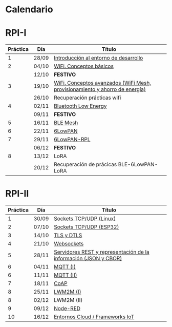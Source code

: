 # Calendario

# RPI-I

| Práctica | Día | Título                                                   |
|----------|-----|----------------------------------------------------------|
| 1        |28/09|[Introducción al entorno de desarrollo](RPI-I/P1/index.md)|
| 2        |04/10|[WiFi. Conceptos básicos](RPI-I/P2/index.md)              |
|          |12/10|**FESTIVO**                                               |
| 3        |19/10|[WiFi. Conceptos avanzados (WiFi Mesh, provisionamiento y ahorro de energía)](RPI-I/P3/index.md) |
|          |26/10|Recuperación prácticas wifi                               |
| 4        |02/11|[Bluetooth Low Energy](RPI-I/P4/index.md)                 |
|          |09/11| **FESTIVO**                                              |
| 5        |16/11|[BLE Mesh](RPI-I/P5/index.md)                             |
| 6        |22/11|[6LowPAN](RPI-I/P6/index.md)                              |
| 7        |29/11|[6LowPAN-RPL](RPI-I/P7/index.md)                          |
|          |06/12| **FESTIVO**                                              |
| 8        |13/12|LoRA                                                      |
|          |20/12|Recuperación de prácicas BLE-6LowPAN-LoRA                 |

# RPI-II

| Práctica | Día | Título                                       |
|----------|-----|----------------------------------------------|
| 1        |30/09|[Sockets TCP/UDP (Linux)](RPI-II/P1/index.md) |
| 2        |07/10|[Sockets TCP/UDP (ESP32)](RPI-II/P2/index.md) |
| 3        |14/10|[TLS y DTLS](RPI-II/P3/index.md)              |
| 4        |21/10|[Websockets](RPI-II/P4/index.md)              |
| 5        |28/11|[Servidores REST y representación de la información (JSON y CBOR)](RPI-II/P5/index.md)       |
| 6        |04/11|[MQTT (I)](RPI-II/P6/index.md)                |
| 6        |11/11|[MQTT (II)](RPI-II/P6-II/index.md)            |
| 7        |18/11|[CoAP](RPI-II/P7/index.md)                    |
| 8        |25/11|[LWM2M (I)](RPI-II/P8/index.md)               |
| 8        |02/12|LWM2M (II)                                    |
| 9        |09/12|[Node-RED](RPI-II/P9/index.md)                |
| 10       |16/12|[Entornos Cloud / Frameworks IoT](RPI-II/P10/index.md) |
